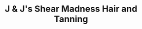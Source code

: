 ---
title: "J & J's Shear Madness Hair and Tanning"
url: /mascoutah/j-und-js-shear-madness-hair-and-tanning/
shop: Friseur
---